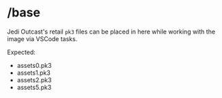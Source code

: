 # /base

Jedi Outcast's retail `pk3` files can be placed in here while working with the image via VSCode tasks.

Expected:

* assets0.pk3
* assets1.pk3
* assets2.pk3
* assets5.pk3
